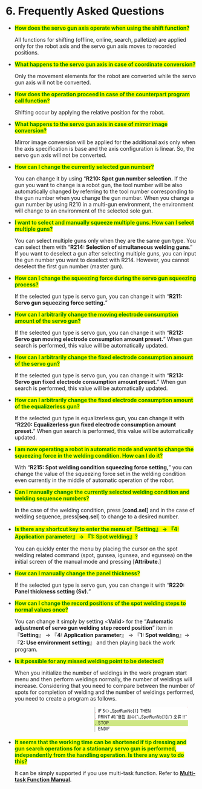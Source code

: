 # 6. Frequently Asked Questions

*   <mark style="color:green;">**How does the servo gun axis operate when using the shift function?**</mark>

    All functions for shifting (offline, online, search, palletize) are applied only for the robot axis and the servo gun axis moves to recorded positions.
*   <mark style="color:green;">**What happens to the servo gun axis in case of coordinate conversion?**</mark>

    Only the movement elements for the robot are converted while the servo gun axis will not be converted.
*   <mark style="color:green;">**How does the operation proceed in case of the counterpart program call function?**</mark>

    Shifting occur by applying the relative position for the robot.
*   <mark style="color:green;">**What happens to the servo gun axis in case of mirror image conversion?**</mark>

    Mirror image conversion will be applied for the additional axis only when the axis specification is base and the axis configuration is linear. So, the servo gun axis will not be converted.
*   <mark style="color:green;">**How can I change the currently selected gun number?**</mark>

    You can change it by using “**R210: Spot gun number selection.** If the gun you want to change is a robot gun, the tool number will be also automatically changed by referring to the tool number corresponding to the gun number when you change the gun number. When you change a gun number by using R210 in a multi-gun environment, the environment will change to an environment of the selected sole gun.
*   <mark style="color:green;">**I want to select and manually squeeze multiple guns. How can I select multiple guns?**</mark>

    You can select multiple guns only when they are the same gun type. You can select them with “**R214: Selection of simultaneous welding guns**.” If you want to deselect a gun after selecting multiple guns, you can input the gun number you want to deselect with R214. However, you cannot deselect the first gun number (master gun). 
*   <mark style="color:green;">**How can I change the squeezing force during the servo gun squeezing process?**</mark>

    If the selected gun type is servo gun, you can change it with “**R211: Servo gun squeezing force setting.**”
*   <mark style="color:green;">**How can I arbitrarily change the moving electrode consumption amount of the servo gun?**</mark>

    If the selected gun type is servo gun, you can change it with “**R212: Servo gun moving electrode consumption amount preset.**” When gun search is performed, this value will be automatically updated.
*   <mark style="color:green;">**How can I arbitrarily change the fixed electrode consumption amount of the servo gun?**</mark>

    If the selected gun type is servo gun, you can change it with “**R213: Servo gun fixed electrode consumption amount preset.**” When gun search is performed, this value will be automatically updated.
*   <mark style="color:green;">**How can I arbitrarily change the fixed electrode consumption amount of the equalizerless gun?**</mark>

    If the selected gun type is equalizerless gun, you can change it with “**R220: Equalizerless gun fixed electrode consumption amount preset.**” When gun search is performed, this value will be automatically updated.
*   <mark style="color:green;">**I am now operating a robot in automatic mode and want to change the squeezing force in the welding condition. How can I do it?**</mark>

    With “**R215: Spot welding condition squeezing force setting,**” you can change the value of the squeezing force set in the welding condition even currently in the middle of automatic operation of the robot. 
*   <mark style="color:green;">**Can I manually change the currently selected welding condition and welding sequence numbers?**</mark>

    In the case of the welding condition, press \[**cond.sel**] and in the case of welding sequence, press\[**seq.sel**] to change to a desired number.
*   <mark style="color:green;">**Is there any shortcut key to enter the menu of『Setting』 → 『4: Application parameter』 → 『1: Spot welding』?**</mark>

    You can quickly enter the menu by placing the cursor on the spot welding related command (spot, gunsea, igunsea, and egunsea) on the initial screen of the manual mode and pressing \[**Attribute**.] 
*   <mark style="color:green;">**How can I manually change the panel thickness?**</mark>

    If the selected gun type is servo gun, you can change it with “**R220: Panel thickness setting (Sv).**”
*   <mark style="color:green;">**How can I change the record positions of the spot welding steps to normal values once?**</mark>

    You can change it simply by setting <**Valid**> for the “**Automatic adjustment of servo gun welding step record position**” item in 『**Setting**』 → 『**4: Application parameter**』 → 『**1: Spot welding**』→ 『**2: Use environment setting**』 and then playing back the work program.
*   <mark style="color:green;">**Is it possible for any missed welding point to be detected?**</mark>

    When you initialize the number of weldings in the work program start menu and then perform weldings normally, the number of weldings will increase. Considering that you need to compare between the number of spots for completion of welding and the number of weldings performed, you need to create a program as follows.

    　　　　　　　　　　　　　　　![](<_assets/image_68.png>)
*   <mark style="color:green;">**It seems that the working time can be shortened if tip dressing and gun search operations for a stationary servo gun is performed, independently from the handling operation. Is there any way to do this?**</mark>

    It can be simply supported if you use multi-task function. Refer to [**Multi-task Function Manual**](https://hyundai-robotics.gitbook.io/hi6-robot-controller-manual-multi-task/).

